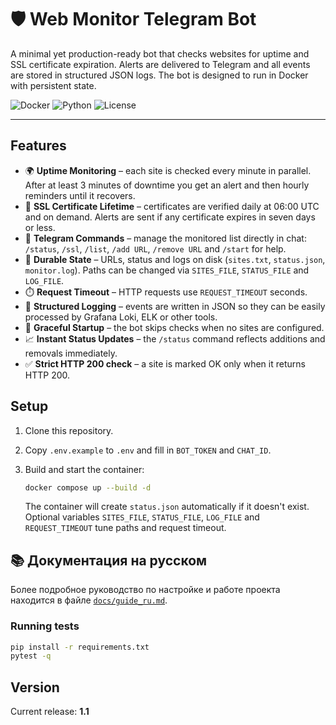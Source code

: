 # 🛡️ Web Monitor Telegram Bot

A minimal yet production-ready bot that checks websites for uptime and SSL certificate expiration. Alerts are delivered to Telegram and all events are stored in structured JSON logs. The bot is designed to run in Docker with persistent state.

![Docker](https://img.shields.io/badge/docker-ready-blue)
![Python](https://img.shields.io/badge/python-3.11+-green)
![License](https://img.shields.io/badge/license-MIT-lightgrey)

---

## Features

 - 🌍 **Uptime Monitoring** – each site is checked every minute in parallel. After at least 3 minutes of downtime you get an alert and then hourly reminders until it recovers.
- 🔐 **SSL Certificate Lifetime** – certificates are verified daily at 06:00 UTC and on demand. Alerts are sent if any certificate expires in seven days or less.
- 📡 **Telegram Commands** – manage the monitored list directly in chat: `/status`, `/ssl`, `/list`, `/add URL`, `/remove URL` and `/start` for help.
- 💾 **Durable State** – URLs, status and logs on disk (`sites.txt`, `status.json`, `monitor.log`).
  Paths can be changed via `SITES_FILE`, `STATUS_FILE` and `LOG_FILE`.
- ⏱️ **Request Timeout** – HTTP requests use `REQUEST_TIMEOUT` seconds.
- 📄 **Structured Logging** – events are written in JSON so they can be easily processed by Grafana Loki, ELK or other tools.
- 📴 **Graceful Startup** – the bot skips checks when no sites are configured.
- 📈 **Instant Status Updates** – the `/status` command reflects additions and removals immediately.
- ✅ **Strict HTTP 200 check** – a site is marked OK only when it returns HTTP 200.


## Setup

1. Clone this repository.
2. Copy `.env.example` to `.env` and fill in `BOT_TOKEN` and `CHAT_ID`.
3. Build and start the container:

    ```bash
    docker compose up --build -d
    ```

    The container will create `status.json` automatically if it doesn't exist. Optional variables
    `SITES_FILE`, `STATUS_FILE`, `LOG_FILE` and `REQUEST_TIMEOUT` tune paths and request timeout.


## 📚 Документация на русском

Более подробное руководство по настройке и работе проекта находится в файле
[`docs/guide_ru.md`](docs/guide_ru.md).


### Running tests

```bash
pip install -r requirements.txt
pytest -q
```

## Version

Current release: **1.1**
